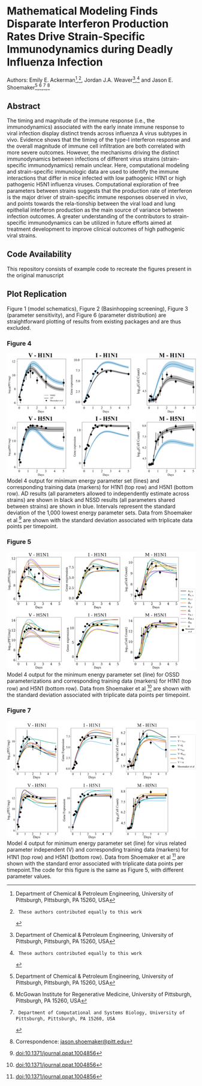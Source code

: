 # Mathematical Modeling Finds Disparate Interferon Production Rates Drive Strain-Specific Immunodynamics during Deadly Influenza Infection 
Authors: Emily E. Ackerman[^1],[^†], Jordan J.A. Weaver[^1],[^†] and Jason E. Shoemaker[^1],[^2],[^3],[^*]

[^1]:	Department of Chemical & Petroleum Engineering, University of Pittsburgh, Pittsburgh, PA 15260, USA
[^2]:	McGowan Institute for Regenerative Medicine, University of Pittsburgh, Pittsburgh, PA 15260, USA
[^3]:     Department of Computational and Systems Biology, University of Pittsburgh, Pittsburgh, PA 15260, USA
[^†]:     These authors contributed equally to this work
[^*]:	Correspondence: jason.shoemaker@pitt.edu

## Abstract
The timing and magnitude of the immune response (i.e., the immunodynamics) associated with the early innate immune response to viral infection display distinct trends across influenza A virus subtypes in vivo. Evidence shows that the timing of the type-I interferon response and the overall magnitude of immune cell infiltration are both correlated with more severe outcomes. However, the mechanisms driving the distinct immunodynamics between infections of different virus strains (strain-specific immunodynamics) remain unclear. Here, computational modeling and strain-specific immunologic data are used to identify the immune interactions that differ in mice infected with low pathogenic H1N1 or high pathogenic H5N1 influenza viruses. Computational exploration of free parameters between strains suggests that the production rate of interferon is the major driver of strain-specific immune responses observed in vivo, and points towards the rela-tionship between the viral load and lung epithelial interferon production as the main source of variance between infection outcomes. A greater understanding of the contributors to strain-specific immunodynamics can be utilized in future efforts aimed at treatment development to improve clinical outcomes of high pathogenic viral strains. 

## Code Availability
This repository consists of example code to recreate the figures present in the original manuscript

## Plot Replication
Figure 1 (model schematics), Figure 2 (Basinhopping screening), Figure 3 (parameter sensitivity), and Figure 6 (parameter distribution) are straightforward plotting of results from existing packages and are thus excluded.

### Figure 4
![Figure 4](/Plotting/Fig4/Fig4.png)
Model 4 output for minimum energy parameter set (lines) and corresponding training data (markers) for H1N1 (top row) and H5N1 (bottom row). AD results (all parameters allowed to independently estimate across strains) are shown in black and NSSD results (all parameters shared between strains) are shown in blue. Intervals represent the standard deviation of the 1,000 lowest energy parameter sets. Data from Shoemaker et al [^6] are shown with the standard deviation associated with triplicate data points per timepoint.

### Figure 5
![Figure 5](/Plotting/Fig5/Fig5.png)
Model 4 output for the minimum energy parameter set (line) for OSSD parameterizations and corresponding training data (markers) for H1N1 (top row) and H5N1 (bottom row). Data from Shoemaker et al [^6] are shown with the standard deviation associated with triplicate data points per timepoint.

### Figure 7
![Figure 7](/Plotting/Fig7/Fig7.png)
Model 4 output for minimum energy parameter set (line) for virus related parameter independent (V) and corresponding training data (markers) for H1N1 (top row) and H5N1 (bottom row). Data from Shoemaker et al [^6] are shown with the standard error associated with triplicate data points per timepoint.The code for this figure is the same as Figure 5, with different parameter values.

[^6]: [doi:10.1371/journal.ppat.1004856](https://doi:10.1371/journal.ppat.1004856)

